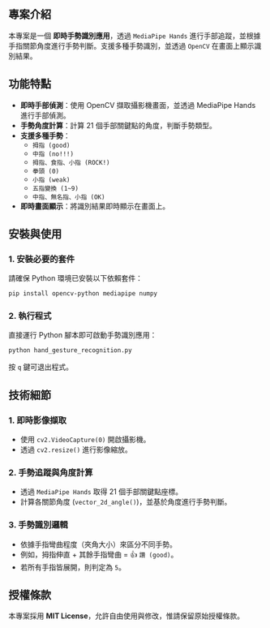## 專案介紹

本專案是一個 **即時手勢識別應用**，透過 `MediaPipe Hands` 進行手部追蹤，並根據手指關節角度進行手勢判斷。支援多種手勢識別，並透過 `OpenCV` 在畫面上顯示識別結果。

## 功能特點

- **即時手部偵測**：使用 OpenCV 擷取攝影機畫面，並透過 MediaPipe Hands 進行手部偵測。
- **手勢角度計算**：計算 21 個手部關鍵點的角度，判斷手勢類型。
- **支援多種手勢**：
  - `拇指 (good)`
  - `中指 (no!!!)`
  - `拇指、食指、小指 (ROCK!)`
  - `拳頭 (0)`
  - `小指 (weak)`
  - `五指變換 (1~9)`
  - `中指、無名指、小指 (OK)`
- **即時畫面顯示**：將識別結果即時顯示在畫面上。

## 安裝與使用

### 1. 安裝必要的套件

請確保 Python 環境已安裝以下依賴套件：

```bash
pip install opencv-python mediapipe numpy
```

### 2. 執行程式

直接運行 Python 腳本即可啟動手勢識別應用：

```bash
python hand_gesture_recognition.py
```

按 `q` 鍵可退出程式。

## 技術細節

### 1. **即時影像擷取**

- 使用 `cv2.VideoCapture(0)` 開啟攝影機。
- 透過 `cv2.resize()` 進行影像縮放。

### 2. **手勢追蹤與角度計算**

- 透過 `MediaPipe Hands` 取得 21 個手部關鍵點座標。
- 計算各關節角度 (`vector_2d_angle()`)，並基於角度進行手勢判斷。

### 3. **手勢識別邏輯**

- 依據手指彎曲程度（夾角大小）來區分不同手勢。
- 例如，拇指伸直 + 其餘手指彎曲 = 👍 `讚 (good)`。
- 若所有手指皆展開，則判定為 `5`。

## 授權條款

本專案採用 **MIT License**，允許自由使用與修改，惟請保留原始授權條款。
